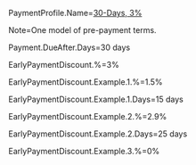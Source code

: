 PaymentProfile.Name=<a href="index.php?action=source&file=OTF/WorldCC/Dublin-Present-CmA/Sec/Comp/PaymentProfile/30-Days.md">30-Days, 3%</a>

Note=One model of pre-payment terms.

Payment.DueAfter.Days=30 days

EarlyPaymentDiscount.%=3%

EarlyPaymentDiscount.Example.1.%=1.5%

EarlyPaymentDiscount.Example.1.Days=15 days

EarlyPaymentDiscount.Example.2.%=2.9%

EarlyPaymentDiscount.Example.2.Days=25 days

EarlyPaymentDiscount.Example.3.%=0%

